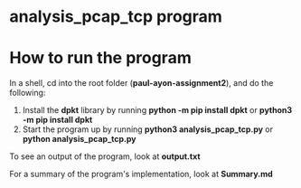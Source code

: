 # analysis_pcap_tcp program

# How to run the program

In a shell, cd into the root folder (**paul-ayon-assignment2**), and do the following:

1. Install the **dpkt** library by running **python -m pip install dpkt** or **python3 -m pip install dpkt**
2. Start the program up by running **python3 analysis_pcap_tcp.py** or **python analysis_pcap_tcp.py**

To see an output of the program, look at **output.txt**

For a summary of the program's implementation, look at **Summary.md**